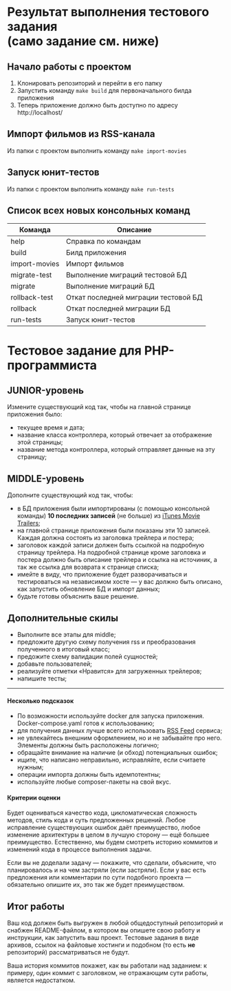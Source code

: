 Результат выполнения тестового задания <br> (само задание см. ниже)
=====================================

Начало работы с проектом
--------------

1. Клонировать репозиторий и перейти в его папку
2. Запустить команду `make build` для первоначального билда приложения
3. Теперь приложение должно быть доступно по адресу http://localhost/

Импорт фильмов из RSS-канала
--------------
Из папки с проектом выполнить команду `make import-movies`

Запуск юнит-тестов
--------------
Из папки с проектом выполнить команду `make run-tests`

Список всех новых консольных команд
--------------
| Команда | Описание |
|---|---|
| help | Справка по командам |
| build | Билд приложения |
| import-movies | Импорт фильмов |
| migrate-test | Выполнение миграций тестовой БД |
| migrate | Выполнение миграций БД |
| rollback-test | Откат последней миграции тестовой БД |
| rollback | Откат последней миграции БД |
| run-tests | Запуск юнит-тестов |


Тестовое задание для PHP-программиста
=====================================

JUNIOR-уровень
--------------

Измените существующий код так, чтобы на главной странице приложения было:

- текущее время и дата;
- название класса контроллера, который отвечает за отображение этой страницы;
- название метода контроллера, который отправляет данные на эту страницу;

MIDDLE-уровень
--------------

Дополните существующий код так, чтобы:

- в БД приложения были импортированы (с помощью консольной команды) **10 последних записей** (не больше) из [iTunes Movie Trailers](https://trailers.apple.com);
- на главной странице приложения были показаны эти 10 записей. Каждая должна состоять из заголовка трейлера и постера;
- заголовок каждой записи должен быть ссылкой на подробную страницу трейлера. На подробной странице кроме заголовка и постера должно быть описание трейлера и ссылка на источиник, а так же ссылка для возврата к странице списка;
- имейте в виду, что приложение будет разворачиваться и тестироваться на независимом хосте — у вас должно быть описано, как запустить обновление БД и импорт данных;
- будьте готовы объяснить ваше решение.

Дополнительные скилы
--------------------

- Выполните все этапы для middle;
- предложите другую схему получения rss и преобразования полученного в итоговый класс;
- предожите схему валидации полей сущностей;
- добавьте пользователей;
- реализуйте отметки «Нравится» для загруженных трейлеров;
- напишите тесты;

------------------------

#### Несколько подсказок

- По возможности используйте docker для запуска приложения. Docker-compose.yaml готов к использованию;
- для получения данных лучше всего использовать [RSS Feed](https://trailers.apple.com/trailers/home/rss/newtrailers.rss) сервиса;
- не увлекайтесь внешним оформлением, но и не забывайте про него. Элементы должны быть расположены логично;
- обращайте внимание на наличие (и обход) потенциальных ошибок;
- ищите, что написано неправильно, исправляйте, если считаете нужным;
- операции импорта должны быть идемпотентны;
- используйте любые composer-пакеты на свой вкус.

#### Критерии оценки

Будет оцениваться качество кода, цикломатическая сложность методов, стиль кода и суть предложенных решений. Любое исправление существующих ошибок даёт преимущество, любое изменение архитектуры в целом в лучшую сторону — ещё большее преимущество. Естественно, мы будем смотреть историю коммитов и изменений кода в процессе выполнения задачи.

Если вы не доделали задачу — покажите, что сделали, объясните, что планировалось и на чем застряли (если застряли). Если у вас есть предложения или комментарии по сути подобного проекта — обязательно опишите их, это так же будет преимуществом.

Итог работы
-----------

Ваш код должен быть выгружен в любой общедоступный репозиторий и снабжен README-файлом, в котором вы опишете свою работу и инструкции, как запустить ваш проект. Тестовые задания в виде архивов, ссылок на файловые хостинги и подобном (то есть **не** репозиторий) рассматриваться не будут.

Ваша история коммитов покажет, как вы работали над заданием: к примеру, один коммит с заголовком, не отражающим сути работы, является недостатком.